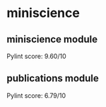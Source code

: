 # miniscience

## miniscience module
Pylint score: 9.60/10

## publications module
Pylint score: 6.79/10
